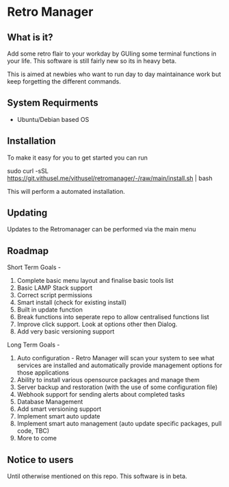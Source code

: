 # Retro Manager

## What is it? 

Add some retro flair to your workday by GUIing some terminal functions in your life. This software is still fairly new so its in heavy beta.

This is aimed at newbies who want to run day to day maintainance work but keep forgetting the different commands.

## System Requirments
- Ubuntu/Debian based OS


## Installation

To make it easy for you to get started you can run 

sudo curl -sSL https://git.vithusel.me/vithusel/retromanager/-/raw/main/install.sh | bash

This will perform a automated installation.

## Updating

Updates to the Retromanager can be performed via the main menu

## Roadmap
Short Term Goals - 
1. Complete basic menu layout and finalise basic tools list 
2. Basic LAMP Stack support 
3. Correct script permissions 
4. Smart install (check for existing install)
5. Built in update function 
6. Break functions into seperate repo to allow centralised functions list 
7. Improve click support. Look at options other then Dialog.
8. Add very basic versioning support

Long Term Goals - 
1. Auto configuration - Retro Manager will scan your system to see what services are installed and automatically provide management options for those applications
2. Ability to install various opensource packages and manage them
3. Server backup and restoration (with the use of some configuration file)
4. Webhook support for sending alerts about completed tasks 
5. Database Management 
6. Add smart versioning support
7. Implement smart auto update 
8. Implement smart auto management (auto update specific packages, pull code, TBC)
9. More to come

## Notice to users
Until otherwise mentioned on this repo. This software is in beta. 
